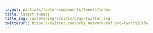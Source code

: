 ```yaml
---
layout: partials/footer/components/tweets/index
title: latest tweets
title_img: /assets/img/socials/gray/twitter.svg
twitterUrl: https://twitter.com/orbs_network?ref_src=twsrc%5Etfw
---
```

